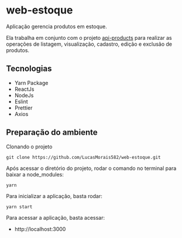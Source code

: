 # web-estoque

Aplicação gerencia produtos em estoque.

Ela trabalha em conjunto com o projeto [api-products](https://github.com/LucasMorais582/api-products) para realizar as operações de listagem, visualização, cadastro, edição e exclusão de produtos.

## Tecnologias

- Yarn Package
- ReactJs
- NodeJs
- Eslint
- Prettier
- Axios

## Preparação do ambiente

Clonando o projeto
```
git clone https://github.com/LucasMorais582/web-estoque.git
```
Após acessar o diretório do projeto, rodar o comando no terminal para baixar a node_modules:
```
yarn
```

Para inicializar a aplicação, basta rodar:
```
yarn start
```
Para acessar a aplicação, basta acessar:
- http://localhost:3000
